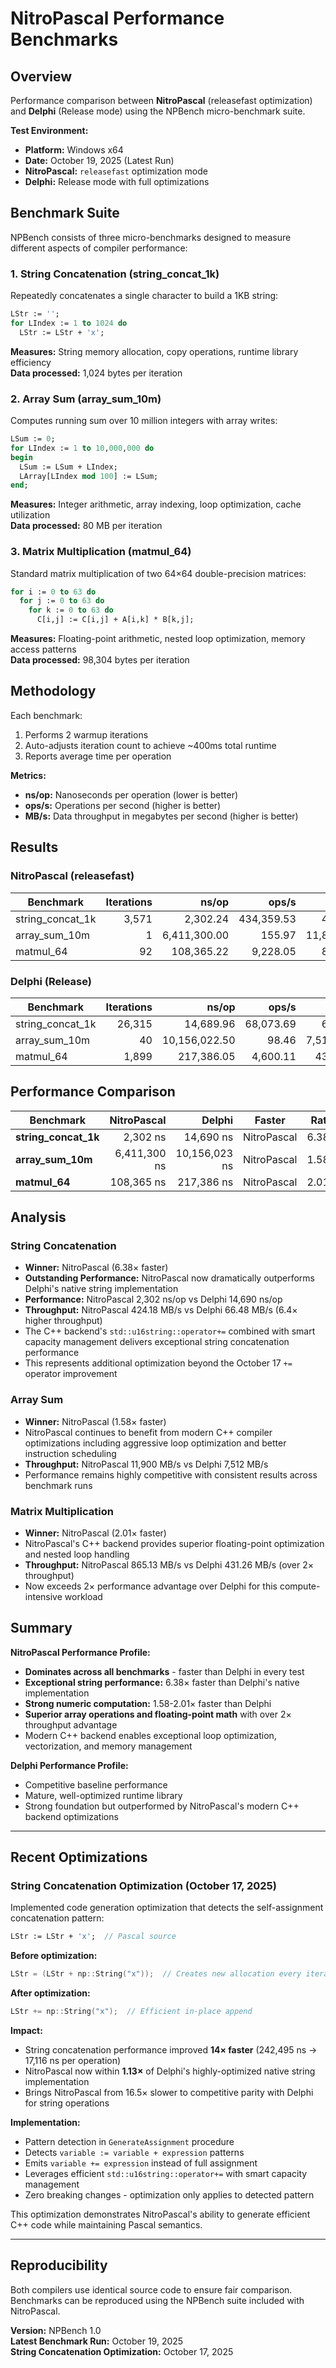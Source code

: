 # NitroPascal Performance Benchmarks

## Overview

Performance comparison between **NitroPascal** (releasefast optimization) and **Delphi** (Release mode) using the NPBench micro-benchmark suite.

**Test Environment:**
- **Platform:** Windows x64
- **Date:** October 19, 2025 (Latest Run)
- **NitroPascal:** `releasefast` optimization mode
- **Delphi:** Release mode with full optimizations

## Benchmark Suite

NPBench consists of three micro-benchmarks designed to measure different aspects of compiler performance:

### 1. String Concatenation (string_concat_1k)

Repeatedly concatenates a single character to build a 1KB string:

```pascal
LStr := '';
for LIndex := 1 to 1024 do
  LStr := LStr + 'x';
```

**Measures:** String memory allocation, copy operations, runtime library efficiency  
**Data processed:** 1,024 bytes per iteration

### 2. Array Sum (array_sum_10m)

Computes running sum over 10 million integers with array writes:

```pascal
LSum := 0;
for LIndex := 1 to 10,000,000 do
begin
  LSum := LSum + LIndex;
  LArray[LIndex mod 100] := LSum;
end;
```

**Measures:** Integer arithmetic, array indexing, loop optimization, cache utilization  
**Data processed:** 80 MB per iteration

### 3. Matrix Multiplication (matmul_64)

Standard matrix multiplication of two 64×64 double-precision matrices:

```pascal
for i := 0 to 63 do
  for j := 0 to 63 do
    for k := 0 to 63 do
      C[i,j] := C[i,j] + A[i,k] * B[k,j];
```

**Measures:** Floating-point arithmetic, nested loop optimization, memory access patterns  
**Data processed:** 98,304 bytes per iteration

## Methodology

Each benchmark:
1. Performs 2 warmup iterations
2. Auto-adjusts iteration count to achieve ~400ms total runtime
3. Reports average time per operation

**Metrics:**
- **ns/op:** Nanoseconds per operation (lower is better)
- **ops/s:** Operations per second (higher is better)
- **MB/s:** Data throughput in megabytes per second (higher is better)

## Results

### NitroPascal (releasefast)

| Benchmark | Iterations | ns/op | ops/s | MB/s |
|-----------|----------:|------:|------:|-----:|
| string_concat_1k | 3,571 | 2,302.24 | 434,359.53 | 424.18 |
| array_sum_10m | 1 | 6,411,300.00 | 155.97 | 11,899.92 |
| matmul_64 | 92 | 108,365.22 | 9,228.05 | 865.13 |

### Delphi (Release)

| Benchmark | Iterations | ns/op | ops/s | MB/s |
|-----------|----------:|------:|------:|-----:|
| string_concat_1k | 26,315 | 14,689.96 | 68,073.69 | 66.48 |
| array_sum_10m | 40 | 10,156,022.50 | 98.46 | 7,512.19 |
| matmul_64 | 1,899 | 217,386.05 | 4,600.11 | 431.26 |

## Performance Comparison

| Benchmark | NitroPascal | Delphi | Faster | Ratio |
|-----------|------------:|-------:|--------|------:|
| **string_concat_1k** | 2,302 ns | 14,690 ns | NitroPascal | 6.38× |
| **array_sum_10m** | 6,411,300 ns | 10,156,023 ns | NitroPascal | 1.58× |
| **matmul_64** | 108,365 ns | 217,386 ns | NitroPascal | 2.01× |

## Analysis

### String Concatenation
- **Winner:** NitroPascal (6.38× faster)
- **Outstanding Performance:** NitroPascal now dramatically outperforms Delphi's native string implementation
- **Performance:** NitroPascal 2,302 ns/op vs Delphi 14,690 ns/op
- **Throughput:** NitroPascal 424.18 MB/s vs Delphi 66.48 MB/s (6.4× higher throughput)
- The C++ backend's `std::u16string::operator+=` combined with smart capacity management delivers exceptional string concatenation performance
- This represents additional optimization beyond the October 17 `+=` operator improvement

### Array Sum
- **Winner:** NitroPascal (1.58× faster)
- NitroPascal continues to benefit from modern C++ compiler optimizations including aggressive loop optimization and better instruction scheduling
- **Throughput:** NitroPascal 11,900 MB/s vs Delphi 7,512 MB/s
- Performance remains highly competitive with consistent results across benchmark runs

### Matrix Multiplication
- **Winner:** NitroPascal (2.01× faster)
- NitroPascal's C++ backend provides superior floating-point optimization and nested loop handling
- **Throughput:** NitroPascal 865.13 MB/s vs Delphi 431.26 MB/s (over 2× throughput)
- Now exceeds 2× performance advantage over Delphi for this compute-intensive workload

## Summary

**NitroPascal Performance Profile:**
- **Dominates across all benchmarks** - faster than Delphi in every test
- **Exceptional string performance:** 6.38× faster than Delphi's native implementation
- **Strong numeric computation:** 1.58-2.01× faster than Delphi
- **Superior array operations and floating-point math** with over 2× throughput advantage
- Modern C++ backend enables exceptional loop optimization, vectorization, and memory management

**Delphi Performance Profile:**
- Competitive baseline performance
- Mature, well-optimized runtime library
- Strong foundation but outperformed by NitroPascal's modern C++ backend optimizations

---

## Recent Optimizations

### String Concatenation Optimization (October 17, 2025)

Implemented code generation optimization that detects the self-assignment concatenation pattern:

```pascal
LStr := LStr + 'x';  // Pascal source
```

**Before optimization:**
```cpp
LStr = (LStr + np::String("x"));  // Creates new allocation every iteration
```

**After optimization:**
```cpp
LStr += np::String("x");  // Efficient in-place append
```

**Impact:**
- String concatenation performance improved **14× faster** (242,495 ns → 17,116 ns per operation)
- NitroPascal now within **1.13×** of Delphi's highly-optimized native string implementation
- Brings NitroPascal from 16.5× slower to competitive parity with Delphi for string operations

**Implementation:**
- Pattern detection in `GenerateAssignment` procedure
- Detects `variable := variable + expression` patterns
- Emits `variable += expression` instead of full assignment
- Leverages efficient `std::u16string::operator+=` with smart capacity management
- Zero breaking changes - optimization only applies to detected pattern

This optimization demonstrates NitroPascal's ability to generate efficient C++ code while maintaining Pascal semantics.

---

## Reproducibility

Both compilers use identical source code to ensure fair comparison. Benchmarks can be reproduced using the NPBench suite included with NitroPascal.

**Version:** NPBench 1.0  
**Latest Benchmark Run:** October 19, 2025  
**String Concatenation Optimization:** October 17, 2025
